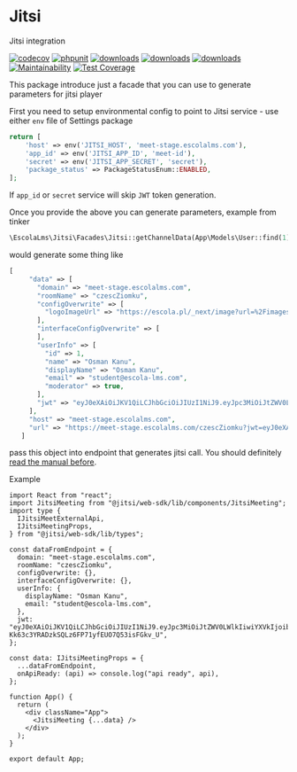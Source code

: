 # Jitsi

Jitsi integration

[![codecov](https://codecov.io/gh/EscolaLMS/Mattermost/branch/main/graph/badge.svg?token=NRAN4R8AGZ)](https://codecov.io/gh/EscolaLMS/Mattermost)
[![phpunit](https://github.com/EscolaLMS/Mattermost/actions/workflows/test.yml/badge.svg)](https://github.com/EscolaLMS/Mattermost/actions/workflows/test.yml)
[![downloads](https://img.shields.io/packagist/dt/escolalms/mattermost)](https://packagist.org/packages/escolalms/mattermost)
[![downloads](https://img.shields.io/packagist/v/escolalms/mattermost)](https://packagist.org/packages/escolalms/mattermost)
[![downloads](https://img.shields.io/packagist/l/escolalms/mattermost)](https://packagist.org/packages/escolalms/mattermost)
[![Maintainability](https://api.codeclimate.com/v1/badges/00725c6ea461fcfa2754/maintainability)](https://codeclimate.com/github/EscolaLMS/Mattermost/maintainability)
[![Test Coverage](https://api.codeclimate.com/v1/badges/00725c6ea461fcfa2754/test_coverage)](https://codeclimate.com/github/EscolaLMS/Mattermost/test_coverage)

This package introduce just a facade that you can use to generate parameters for jitsi player

First you need to setup environmental config to point to Jitsi service - use either `env` file of Settings package

```php
return [
    'host' => env('JITSI_HOST', 'meet-stage.escolalms.com'),
    'app_id' => env('JITSI_APP_ID', 'meet-id'),
    'secret' => env('JITSI_APP_SECRET', 'secret'),
    'package_status' => PackageStatusEnum::ENABLED,
];
```

If `app_id` or `secret` service will skip `JWT` token generation.

Once you provide the above you can generate parameters, example from tinker

```php
\EscolaLms\Jitsi\Facades\Jitsi::getChannelData(App\Models\User::find(1), "czesc ziomku", true, ['logoImageUrl'=>'https://escola.pl/_next/image?url=%2Fimages%2Flogo-escola.svg&w=3840&q=75'])
```

would generate some thing like

```php
[
     "data" => [
       "domain" => "meet-stage.escolalms.com",
       "roomName" => "czescZiomku",
       "configOverwrite" => [
         "logoImageUrl" => "https://escola.pl/_next/image?url=%2Fimages%2Flogo-escola.svg&w=3840&q=75",
       ],
       "interfaceConfigOverwrite" => [
       ],
       "userInfo" => [
         "id" => 1,
         "name" => "Osman Kanu",
         "displayName" => "Osman Kanu",
         "email" => "student@escola-lms.com",
         "moderator" => true,
       ],
       "jwt" => "eyJ0eXAiOiJKV1QiLCJhbGciOiJIUzI1NiJ9.eyJpc3MiOiJtZWV0LWlkIiwiYXVkIjoibWVldC1pZCIsInN1YiI6Im1lZXQtc3RhZ2UuZXNjb2xhbG1zLmNvbSIsImV4cCI6MTY0MzY1OTM1NCwicm9vbSI6ImN6ZXNjWmlvbWt1IiwidXNlciI6eyJpZCI6MSwibmFtZSI6Ik9zbWFuIEthbnUiLCJkaXNwbGF5TmFtZSI6Ik9zbWFuIEthbnUiLCJlbWFpbCI6InN0dWRlbnRAZXNjb2xhLWxtcy5jb20iLCJtb2RlcmF0b3IiOmZhbHNlfX0.xnFV-Kk63c3YRADzkSQLz6FP71yfEUO7Q53isFGkv_U",
     ],
     "host" => "meet-stage.escolalms.com",
     "url" => "https://meet-stage.escolalms.com/czescZiomku?jwt=eyJ0eXAiOiJKV1QiLCJhbGciOiJIUzI1NiJ9.eyJpc3MiOiJtZWV0LWlkIiwiYXVkIjoibWVldC1pZCIsInN1YiI6Im1lZXQtc3RhZ2UuZXNjb2xhbG1zLmNvbSIsImV4cCI6MTY0MzY1OTM1NCwicm9vbSI6ImN6ZXNjWmlvbWt1IiwidXNlciI6eyJpZCI6MSwibmFtZSI6Ik9zbWFuIEthbnUiLCJkaXNwbGF5TmFtZSI6Ik9zbWFuIEthbnUiLCJlbWFpbCI6InN0dWRlbnRAZXNjb2xhLWxtcy5jb20iLCJtb2RlcmF0b3IiOmZhbHNlfX0.xnFV-Kk63c3YRADzkSQLz6FP71yfEUO7Q53isFGkv_U",
   ]
```

pass this object into endpoint that generates jitsi call. You should definitely [read the manual before](https://jitsi.github.io/handbook/docs/dev-guide/dev-guide-web-sdk).

Example

```tsx
import React from "react";
import JitsiMeeting from "@jitsi/web-sdk/lib/components/JitsiMeeting";
import type {
  IJitsiMeetExternalApi,
  IJitsiMeetingProps,
} from "@jitsi/web-sdk/lib/types";

const dataFromEndpoint = {
  domain: "meet-stage.escolalms.com",
  roomName: "czescZiomku",
  configOverwrite: {},
  interfaceConfigOverwrite: {},
  userInfo: {
    displayName: "Osman Kanu",
    email: "student@escola-lms.com",
  },
  jwt: "eyJ0eXAiOiJKV1QiLCJhbGciOiJIUzI1NiJ9.eyJpc3MiOiJtZWV0LWlkIiwiYXVkIjoibWVldC1pZCIsInN1YiI6Im1lZXQtc3RhZ2UuZXNjb2xhbG1zLmNvbSIsImV4cCI6MTY0MzY1OTM1NCwicm9vbSI6ImN6ZXNjWmlvbWt1IiwidXNlciI6eyJpZCI6MSwibmFtZSI6Ik9zbWFuIEthbnUiLCJkaXNwbGF5TmFtZSI6Ik9zbWFuIEthbnUiLCJlbWFpbCI6InN0dWRlbnRAZXNjb2xhLWxtcy5jb20iLCJtb2RlcmF0b3IiOmZhbHNlfX0.xnFV-Kk63c3YRADzkSQLz6FP71yfEUO7Q53isFGkv_U",
};

const data: IJitsiMeetingProps = {
  ...dataFromEndpoint,
  onApiReady: (api) => console.log("api ready", api),
};

function App() {
  return (
    <div className="App">
      <JitsiMeeting {...data} />
    </div>
  );
}

export default App;
```
